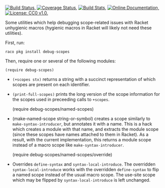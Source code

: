 [![Build Status,](https://img.shields.io/travis/jsmaniac/debug-scopes/master.svg)](https://travis-ci.org/jsmaniac/debug-scopes)
[![Coverage Status,](https://img.shields.io/coveralls/jsmaniac/debug-scopes/master.svg)](https://coveralls.io/github/jsmaniac/debug-scopes)
[![Build Stats,](https://img.shields.io/badge/build-stats-blue.svg)](http://jsmaniac.github.io/travis-stats/#jsmaniac/debug-scopes)
[![Online Documentation,](https://img.shields.io/badge/docs-online-blue.svg)](http://docs.racket-lang.org/debug-scopes/)
[![License: CC0 v1.0.](https://img.shields.io/badge/license-CC0-blue.svg)](https://creativecommons.org/publicdomain/zero/1.0/)

Some utilities which help debugging scope-related issues with Racket
unhygienic macros (hygienic macros in Racket will likely not need these
utilities).

First, run:

    raco pkg install debug-scopes

Then, require one or several of the following modules:

    (require debug-scopes)

* `(+scopes stx)` returns a string with a succinct representation of which
  scopes are present on each identifier.
* `(print-full-scopes)` prints the long version of the scope information for
  the scopes used in preceeding calls to `+scopes`.

    (require debug-scopes/named-scopes)

* (make-named-scope string-or-symbol) creates a scope similarly to
  `make-syntax-introducer`, but annotates it with a name. This is a hack which
  creates a module with that name, and extracts the module scope (since these
  scopes have names attached to them in Racket). As a result, with the current
  implementation, this returns a module scope instead of a macro scope like
  `make-syntax-introducer`.

    (require debug-scopes/named-scopes/override)

* Overrides `define-syntax` and `syntax-local-introduce`. The overridden
  `syntax-local-introduce` works with the overridden `define-syntax` to flip a
  named scope instead of the usual macro scope. The use-site scope which may
  be flipped by `syntax-local-introduce` is left unchanged.